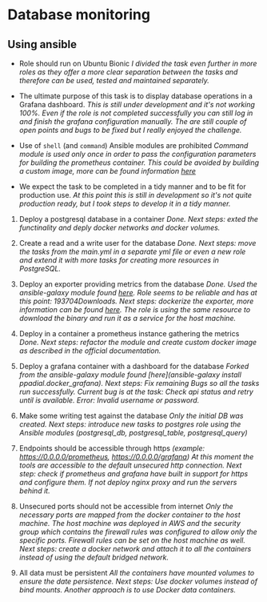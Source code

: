 # Database monitoring
## Using ansible

- Role should run on Ubuntu Bionic
_I divided the task even further in more roles as they offer a more clear separation between the tasks and therefore can be used, tested and maintained separately._

- The ultimate purpose of this task is to display database operations in a Grafana dashboard.
_This is still under development and it's not working 100%. Even if the role is not completed successfully you can still log in and finish the grafana configuration manually. The are still couple of open points and bugs to be fixed but I really enjoyed the challenge._

- Use of `shell` (and `command`) Ansible modules are prohibited
_Command module is used only once in order to pass the configuration parameters for building the prometheus container. This could be avoided by building a custom image, more can be found information [here](https://prometheus.io/docs/prometheus/latest/installation/)_

- We expect the task to be completed in a tidy manner and to be fit for production use.
_At this point this is still in development so it's not quite production ready, but I took steps to develop it in a tidy manner._

1. Deploy a postgresql database in a container
_Done. Next steps: exted the functinality and deply docker networks and docker volumes._

2. Create a read and a write user for the database
_Done. Next steps: move the tasks from the main.yml in a separate yml file or even a new role and extend it with more tasks for creating more resources in PostgreSQL._

3. Deploy an exporter providing metrics from the database
_Done. Used the ansible-galaxy module found [here](https://galaxy.ansible.com/entercloudsuite/prometheus-exporter). Role seems to be reliable and has at this point: 193704Downloads. Next steps: dockerize the exporter, more information can be found [here](https://github.com/wrouesnel/postgres_exporter). The role is using the same resource to download the binary and run it as a service for the host machine._

4. Deploy in a container a prometheus instance gathering the metrics
_Done. Next steps: refactor the module and create custom docker image as described in the official documentation._

5. Deploy a grafana container with a dashboard for the database
_Forked from the ansible-galaxy module found [here](ansible-galaxy install ppadial.docker_grafana). Next steps: Fix remaining Bugs so all the tasks run successfully. Current bug is at the task: Check api status and retry until is available. Error: Invalid username or password._

6. Make some writing test against the database
_Only the initial DB was created. Next steps: introduce new tasks to postgres role using the Ansible modules (postgresql_db, postgresql_table, postgresql_query)_

7. Endpoints should be accessible through https _(example: https://0.0.0.0/prometheus, https://0.0.0.0/grafana)_
_At this moment the tools are accessible to the default unsecured http connection. Next step: check if prometheus and grafana have built in support for https and configure them. If not deploy nginx proxy and run the servers behind it._

8. Unsecured ports should not be accessible from internet
_Only the necessary ports are mapped from the docker container to the host machine. The host machine was deployed in AWS and the security group which contains the firewall rules was configured to allow only the specific ports. Firewall rules can be set on the host machine as well. Next steps: create a docker network and attach it to all the containers instead of using the default bridged network._

9. All data must be persistent
_All the containers have mounted volumes to ensure the date persistence. Next steps: Use docker volumes instead of bind mounts. Another approach is to use Docker data containers._
